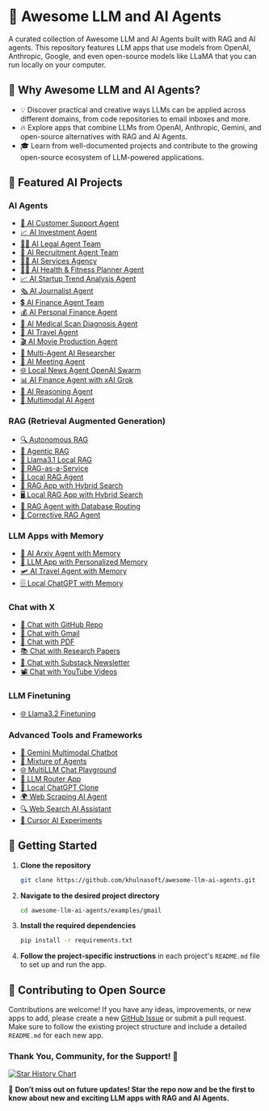 # 🌟 Awesome LLM and AI Agents

A curated collection of Awesome LLM and AI Agents built with RAG and AI agents. This repository features LLM apps that use models from OpenAI, Anthropic, Google, and even open-source models like LLaMA that you can run locally on your computer.

## 🤔 Why Awesome LLM and AI Agents?

- 💡 Discover practical and creative ways LLMs can be applied across different domains, from code repositories to email inboxes and more.
- 🔥 Explore apps that combine LLMs from OpenAI, Anthropic, Gemini, and open-source alternatives with RAG and AI Agents.
- 🎓 Learn from well-documented projects and contribute to the growing open-source ecosystem of LLM-powered applications.

## 📂 Featured AI Projects

### AI Agents
- [💼 AI Customer Support Agent](https://github.com/khulnasoft/awesome-llm-ai-agents/tree/main/src/agents/tutorials/ai_customer_support_agent)
- [📈 AI Investment Agent](https://github.com/khulnasoft/awesome-llm-ai-agents/tree/main/src/agents/tutorials/ai_investment_agent)
- [👨‍⚖️ AI Legal Agent Team](https://github.com/khulnasoft/awesome-llm-ai-agents/tree/main/src/agents/tutorials/ai_legal_agent_team)
- [💼 AI Recruitment Agent Team](https://github.com/khulnasoft/awesome-llm-ai-agents/tree/main/src/agents/tutorials/ai_recruitment_agent_team)
- [👨‍💼 AI Services Agency](https://github.com/khulnasoft/awesome-llm-ai-agents/tree/main/src/agents/tutorials/ai_services_agency)
- [🏋️‍♂️ AI Health & Fitness Planner Agent](https://github.com/khulnasoft/awesome-llm-ai-agents/tree/main/src/agents/tutorials/ai_health_fitness_agent)
- [📈 AI Startup Trend Analysis Agent](https://github.com/khulnasoft/awesome-llm-ai-agents/tree/main/src/agents/tutorials/ai_startup_trend_analysis_agent)
- [🗞️ AI Journalist Agent](https://github.com/khulnasoft/awesome-llm-ai-agents/tree/main/src/agents/tutorials/ai_journalist_agent)
- [💲 AI Finance Agent Team](https://github.com/khulnasoft/awesome-llm-ai-agents/tree/main/src/agents/tutorials/ai_finance_agent_team)
- [💰 AI Personal Finance Agent](https://github.com/khulnasoft/awesome-llm-ai-agents/tree/main/src/agents/tutorials/ai_personal_finance_agent)
- [🩻 AI Medical Scan Diagnosis Agent](https://github.com/khulnasoft/awesome-llm-ai-agents/tree/main/src/agents/tutorials/ai_medical_imaging_agent)
- [🛫 AI Travel Agent](https://github.com/khulnasoft/awesome-llm-ai-agents/tree/main/src/agents/tutorials/ai_travel_agent)
- [🎬 AI Movie Production Agent](https://github.com/khulnasoft/awesome-llm-ai-agents/tree/main/src/agents/tutorials/ai_movie_production_agent)
- [📰 Multi-Agent AI Researcher](https://github.com/khulnasoft/awesome-llm-ai-agents/tree/main/src/agents/tutorials/multi_agent_researcher)
- [📑 AI Meeting Agent](https://github.com/khulnasoft/awesome-llm-ai-agents/tree/main/src/agents/tutorials/ai_meeting_agent)
- [🌐 Local News Agent OpenAI Swarm](https://github.com/khulnasoft/awesome-llm-ai-agents/tree/main/src/agents/tutorials/local_news_agent_openai_swarm)
- [📊 AI Finance Agent with xAI Grok](https://github.com/khulnasoft/awesome-llm-ai-agents/tree/main/src/agents/tutorials/xai_finance_agent)
- [🧠 AI Reasoning Agent](https://github.com/khulnasoft/awesome-llm-ai-agents/tree/main/src/agents/tutorials/ai_reasoning_agent)
- [🧬 Multimodal AI Agent](https://github.com/khulnasoft/awesome-llm-ai-agents/tree/main/src/agents/tutorials/multimodal_ai_agent)

### RAG (Retrieval Augmented Generation)
- [🔍 Autonomous RAG](https://github.com/khulnasoft/awesome-llm-ai-agents/tree/main/src/agents/rag/autonomous_rag)
- [🔗 Agentic RAG](https://github.com/khulnasoft/awesome-llm-ai-agents/tree/main/src/agents/rag/agentic_rag)
- [🔄 Llama3.1 Local RAG](https://github.com/khulnasoft/awesome-llm-ai-agents/tree/main/src/agents/rag/llama3.1_local_rag)
- [🧩 RAG-as-a-Service](https://github.com/khulnasoft/awesome-llm-ai-agents/tree/main/src/agents/rag/rag-as-a-service)
- [🦙 Local RAG Agent](https://github.com/khulnasoft/awesome-llm-ai-agents/tree/main/src/agents/rag/local_rag_agent)
- [👀 RAG App with Hybrid Search](https://github.com/khulnasoft/awesome-llm-ai-agents/tree/main/src/agents/rag/hybrid_search_rag)
- [🖥️ Local RAG App with Hybrid Search](https://github.com/khulnasoft/awesome-llm-ai-agents/tree/main/src/agents/rag/local_hybrid_search_rag)
- [📠 RAG Agent with Database Routing](https://github.com/khulnasoft/awesome-llm-ai-agents/tree/main/src/agents/rag/rag_database_routing)
- [🔄 Corrective RAG Agent](https://github.com/khulnasoft/awesome-llm-ai-agents/tree/main/src/agents/rag/corrective_rag)

### LLM Apps with Memory
- [💾 AI Arxiv Agent with Memory](https://github.com/khulnasoft/awesome-llm-ai-agents/tree/main/src/agents/memory_apps/ai_arxiv_agent_memory)
- [📝 LLM App with Personalized Memory](https://github.com/khulnasoft/awesome-llm-ai-agents/tree/main/src/agents/memory_apps/llm_app_personalized_memory)
- [🛩️ AI Travel Agent with Memory](https://github.com/khulnasoft/awesome-llm-ai-agents/tree/main/src/agents/memory_apps/ai_travel_agent_memory)
- [🗄️ Local ChatGPT with Memory](https://github.com/khulnasoft/awesome-llm-ai-agents/tree/main/src/agents/memory_apps/local_chatgpt_with_memory)

### Chat with X
- [💬 Chat with GitHub Repo](https://github.com/khulnasoft/awesome-llm-ai-agents/tree/main/examples/github)
- [📨 Chat with Gmail](https://github.com/khulnasoft/awesome-llm-ai-agents/tree/main/examples/gmail)
- [📄 Chat with PDF](https://github.com/khulnasoft/awesome-llm-ai-agents/tree/main/examples/pdf)
- [📚 Chat with Research Papers](https://github.com/khulnasoft/awesome-llm-ai-agents/tree/main/examples/research_papers)
- [📝 Chat with Substack Newsletter](https://github.com/khulnasoft/awesome-llm-ai-agents/tree/main/examples/substack)
- [📽️ Chat with YouTube Videos](https://github.com/khulnasoft/awesome-llm-ai-agents/tree/main/examples/youtube)

### LLM Finetuning
- [🌐 Llama3.2 Finetuning](https://github.com/khulnasoft/awesome-llm-ai-agents/tree/main/src/finetuning/llama3.2_finetuning)

### Advanced Tools and Frameworks
- [🧪 Gemini Multimodal Chatbot](https://github.com/khulnasoft/awesome-llm-ai-agents/tree/main/src/agents/advanced_tools/gemini_multimodal_chatbot)
- [🔄 Mixture of Agents](https://github.com/khulnasoft/awesome-llm-ai-agents/tree/main/src/agents/advanced_tools/mixture_of_agents)
- [🌐 MultiLLM Chat Playground](https://github.com/khulnasoft/awesome-llm-ai-agents/tree/main/src/agents/advanced_tools/multillm_chat_playground)
- [🔗 LLM Router App](https://github.com/khulnasoft/awesome-llm-ai-agents/tree/main/src/agents/advanced_tools/llm_router_app)
- [💬 Local ChatGPT Clone](https://github.com/khulnasoft/awesome-llm-ai-agents/tree/main/src/agents/advanced_tools/local_chatgpt_clone)
- [🌍 Web Scraping AI Agent](https://github.com/khulnasoft/awesome-llm-ai-agents/tree/main/src/agents/advanced_tools/web_scrapping_ai_agent)
- [🔍 Web Search AI Assistant](https://github.com/khulnasoft/awesome-llm-ai-agents/tree/main/src/agents/advanced_tools/web_search_ai_assistant)
- [🧪 Cursor AI Experiments](https://github.com/khulnasoft/awesome-llm-ai-agents/tree/main/src/agents/advanced_tools/cursor_ai_experiments)

## 🚀 Getting Started

1. **Clone the repository** 

    ```bash 
    git clone https://github.com/khulnasoft/awesome-llm-ai-agents.git 
    ```

2. **Navigate to the desired project directory**

    ```bash 
    cd awesome-llm-ai-agents/examples/gmail
    ```

3. **Install the required dependencies**

    ```bash
    pip install -r requirements.txt
    ```

4. **Follow the project-specific instructions** in each project's `README.md` file to set up and run the app.

## 🤝 Contributing to Open Source

Contributions are welcome! If you have any ideas, improvements, or new apps to add, please create a new [GitHub Issue](https://github.com/khulnasoft/awesome-llm-ai-agents/issues) or submit a pull request. Make sure to follow the existing project structure and include a detailed `README.md` for each new app.

### Thank You, Community, for the Support! 🙏

[![Star History Chart](https://api.star-history.com/svg?repos=khulnasoft/awesome-llm-ai-agents&type=Date)](https://star-history.com/#khulnasoft/awesome-llm-ai-agents&Date)

🌟 **Don’t miss out on future updates! Star the repo now and be the first to know about new and exciting LLM apps with RAG and AI Agents.**
